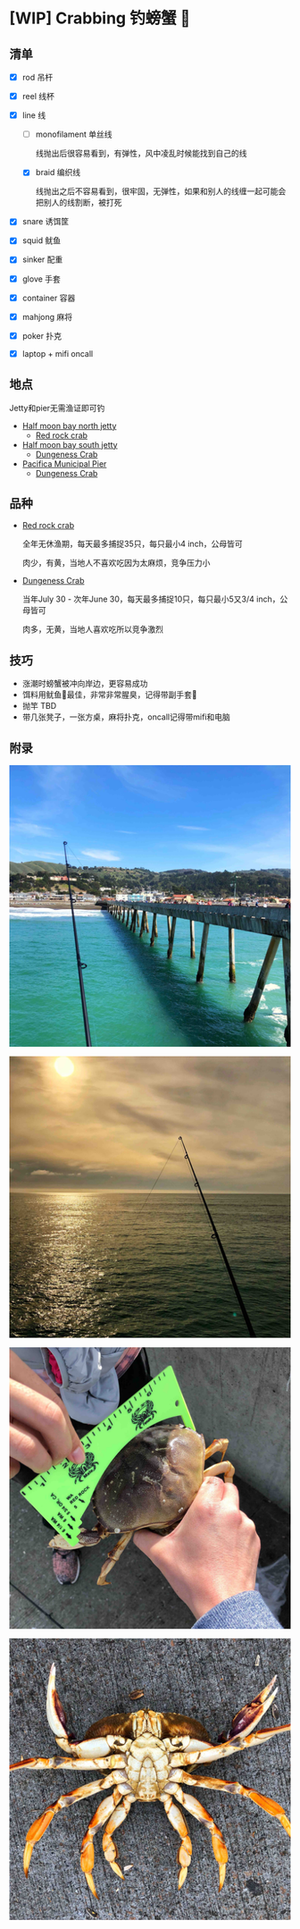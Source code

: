 # [WIP] Crabbing 钓螃蟹 🦀

## 清单

- [x] rod 吊杆

- [x] reel 线杯

- [x] line 线

  - [ ] monofilament 单丝线

    线抛出后很容易看到，有弹性，风中凌乱时候能找到自己的线

  - [x] braid 编织线

    线抛出之后不容易看到，很牢固，无弹性，如果和别人的线缠一起可能会把别人的线割断，被打死

- [x] snare 诱饵筐

- [x] squid 鱿鱼

- [x] sinker 配重

- [x] glove 手套

- [x] container 容器

- [x] mahjong 麻将

- [x] poker 扑克

- [x] laptop + mifi oncall

## 地点

Jetty和pier无需渔证即可钓

- [Half moon bay north jetty](<https://www.google.com/maps/place/Mavericks+Beach/@37.4910943,-122.4907706,15.03z/data=!4m13!1m7!3m6!1s0x808f0ba50a19cb0b:0x5efd9cc835e79b54!2sHalf+Moon+Bay,+CA!3b1!8m2!3d37.4635519!4d-122.4285862!3m4!1s0x808f724bee999c59:0x81d5f0290fcc0248!8m2!3d37.4955692!4d-122.4966869>)
  - [Red rock crab](<https://www.wildlife.ca.gov/Fishing/Ocean/Regulations/Fishing-Map/San-Francisco#rock>)
- [Half moon bay south jetty](<https://www.google.com/maps/place/Half+Moon+Bay+Jetty/@37.4981702,-122.4787848,16.75z/data=!4m13!1m7!3m6!1s0x808f0ba50a19cb0b:0x5efd9cc835e79b54!2sHalf+Moon+Bay,+CA!3b1!8m2!3d37.4635519!4d-122.4285862!3m4!1s0x808f73bc633b5caf:0x2e983d419e540d21!8m2!3d37.5000827!4d-122.4742582>)
  - [Dungeness Crab](<https://www.wildlife.ca.gov/Fishing/Ocean/Regulations/Fishing-Map/San-Francisco#dungeness>)
- [Pacifica Municipal Pier](<https://www.google.com/maps/place/Pacifica+Municipal+Pier/@37.6333675,-122.496656,17z/data=!4m13!1m7!3m6!1s0x808f7affb61e163d:0xf84b62ed550eae47!2s2100+Beach+Blvd,+Pacifica,+CA+94044!3b1!8m2!3d37.6333675!4d-122.4944673!3m4!1s0x808f7afe3d58b325:0x23078e3a3c8160fb!8m2!3d37.6333681!4d-122.4962497>)
  - [Dungeness Crab](<https://www.wildlife.ca.gov/Fishing/Ocean/Regulations/Fishing-Map/San-Francisco#dungeness>)

## 品种

- [Red rock crab](<https://www.wildlife.ca.gov/Fishing/Ocean/Regulations/Fishing-Map/San-Francisco#rock>)

  全年无休渔期，每天最多捕捉35只，每只最小4 inch，公母皆可

  肉少，有黄，当地人不喜欢吃因为太麻烦，竞争压力小

- [Dungeness Crab](<https://www.wildlife.ca.gov/Fishing/Ocean/Regulations/Fishing-Map/San-Francisco#dungeness>)

  当年July 30 - 次年June 30，每天最多捕捉10只，每只最小5又3/4 inch，公母皆可

  肉多，无黄，当地人喜欢吃所以竞争激烈

## 技巧

- 涨潮时螃蟹被冲向岸边，更容易成功
- 饵料用鱿鱼🦑最佳，非常非常腥臭，记得带副手套🧤
- 抛竿 TBD
- 带几张凳子，一张方桌，麻将扑克，oncall记得带mifi和电脑

## 附录

![rod_sky](https://github.com/codeyq/bayarea-whattodo/raw/master/crabbing/rod_sky.jpg)

![rod_sunset](https://github.com/codeyq/bayarea-whattodo/raw/master/crabbing/rod_sunset.jpg)

![short_dungeness](https://github.com/codeyq/bayarea-whattodo/raw/master/crabbing/short_dungeness.jpg)

![dungeness](https://github.com/codeyq/bayarea-whattodo/raw/master/crabbing/dungeness.jpg)

